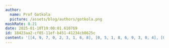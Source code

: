 ```yaml
---
author:
  name: Prof Gotkola
  picture: /assets/blog/authors/gotkola.png
maskRate: 0.21
date: 2025-01-10T19:00:01.610769
id: 18423aa2-cf85-11ef-b451-41234cb8625c
content: '[[4, 9, 7, 0, 2, 3, 1, 6, 8], [0, 5, 1, 8, 6, 9, 3, 0, 4], [0, 3, 8, 0, 1, 4, 9, 5, 2], [5, 2, 0, 9, 3, 8, 7, 0, 0], [0, 8, 6, 4, 7, 0, 2, 0, 5], [7, 0, 3, 6, 5, 2, 4, 8, 9], [8, 7, 9, 3, 0, 5, 6, 2, 1], [1, 6, 5, 2, 9, 7, 8, 4, 3], [3, 4, 0, 0, 8, 6, 0, 9, 0]]'
---
```

